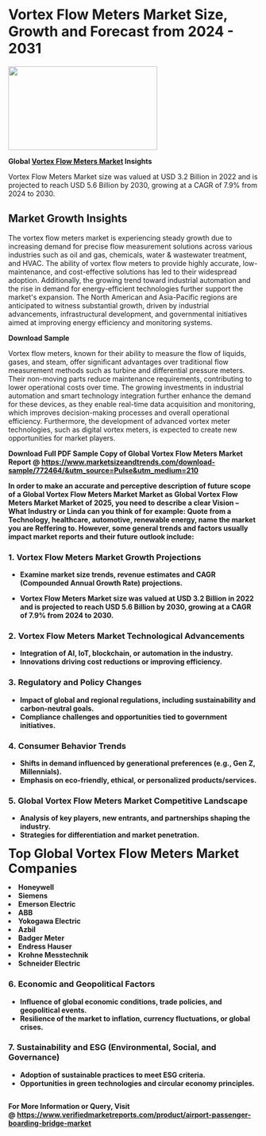 <H1>Vortex Flow Meters Market Size, Growth and Forecast from 2024 - 2031</H1><img class="aligncenter size-medium wp-image-584254" src="https://thirdeyenews.in/wp-content/uploads/2024/09/Global-Market-Research-300x168.jpeg" alt="" width="300" height="168" /><p><strong>Global&nbsp;<a href="https://www.marketsizeandtrends.com/download-sample/772464/&amp;utm_source=Pulse&amp;utm_medium=210">Vortex Flow Meters Market</a> Insights</strong></p><p>Vortex Flow Meters Market size was valued at USD 3.2 Billion in 2022 and is projected to reach USD 5.6 Billion by 2030, growing at a CAGR of 7.9% from 2024 to 2030.</p><p><h2>Market Growth Insights</h2> <p>The vortex flow meters market is experiencing steady growth due to increasing demand for precise flow measurement solutions across various industries such as oil and gas, chemicals, water & wastewater treatment, and HVAC. The ability of vortex flow meters to provide highly accurate, low-maintenance, and cost-effective solutions has led to their widespread adoption. Additionally, the growing trend toward industrial automation and the rise in demand for energy-efficient technologies further support the market's expansion. The North American and Asia-Pacific regions are anticipated to witness substantial growth, driven by industrial advancements, infrastructural development, and governmental initiatives aimed at improving energy efficiency and monitoring systems.</p> <p><strong>Download Sample</strong></p> <p>Vortex flow meters, known for their ability to measure the flow of liquids, gases, and steam, offer significant advantages over traditional flow measurement methods such as turbine and differential pressure meters. Their non-moving parts reduce maintenance requirements, contributing to lower operational costs over time. The growing investments in industrial automation and smart technology integration further enhance the demand for these devices, as they enable real-time data acquisition and monitoring, which improves decision-making processes and overall operational efficiency. Furthermore, the development of advanced vortex meter technologies, such as digital vortex meters, is expected to create new opportunities for market players.</p> <p><strong></p><p><span class=""><strong>Download Full PDF Sample Copy of Global Vortex Flow Meters Market Report</strong> @ <a href="https://www.marketsizeandtrends.com/download-sample/772464/&amp;utm_source=Pulse&amp;utm_medium=210" target="_blank">https://www.marketsizeandtrends.com/download-sample/772464/&amp;utm_source=Pulse&amp;utm_medium=210</a></span></p><p>In order to make an accurate and perceptive description of future scope of a Global&nbsp;Vortex Flow Meters Market Market as Global&nbsp;Vortex Flow Meters Market Market of 2025, you need to describe a clear Vision &ndash; What Industry or Linda can you think of for example: Quote from a Technology, healthcare, automotive, renewable energy, name the market you are Reffering to. However, some general trends and factors usually impact market reports and their future outlook include:</p><h3>1.&nbsp;<strong>Vortex Flow Meters Market Growth Projections</strong></h3><ul><li>Examine market size trends, revenue estimates and CAGR (Compounded Annual Growth Rate) projections.</li><li><p>Vortex Flow Meters Market size was valued at USD 3.2 Billion in 2022 and is projected to reach USD 5.6 Billion by 2030, growing at a CAGR of 7.9% from 2024 to 2030.</p></li></ul><h3>2.&nbsp;<strong>Vortex Flow Meters Market Technological Advancements</strong></h3><ul><li>Integration of AI, IoT, blockchain, or automation in the industry.</li><li>Innovations driving cost reductions or improving efficiency.</li></ul><h3>3.&nbsp;<strong>Regulatory and Policy Changes</strong></h3><ul><li>Impact of global and regional regulations, including sustainability and carbon-neutral goals.</li><li>Compliance challenges and opportunities tied to government initiatives.</li></ul><h3>4.&nbsp;<strong>Consumer Behavior Trends</strong></h3><ul><li>Shifts in demand influenced by generational preferences (e.g., Gen Z, Millennials).</li><li>Emphasis on eco-friendly, ethical, or personalized products/services.</li></ul><h3>5.&nbsp;<strong>Global Vortex Flow Meters Market Competitive Landscape</strong></h3><ul><li>Analysis of key players, new entrants, and partnerships shaping the industry.</li><li>Strategies for differentiation and market penetration.</li></ul><p data-pm-slice="1 1 []"><span style="color: inherit; font-family: inherit; font-size: 25px;">Top Global Vortex Flow Meters Market Companies</span></p><div class="" data-test-id=""><p><li>Honeywell</li><li> Siemens</li><li> Emerson Electric</li><li> ABB</li><li> Yokogawa Electric</li><li> Azbil</li><li> Badger Meter</li><li> Endress Hauser</li><li> Krohne Messtechnik</li><li> Schneider Electric</li></p></div><h3>6.&nbsp;<strong>Economic and Geopolitical Factors</strong></h3><ul><li>Influence of global economic conditions, trade policies, and geopolitical events.</li><li>Resilience of the market to inflation, currency fluctuations, or global crises.</li></ul><h3>7.&nbsp;<strong>Sustainability and ESG (Environmental, Social, and Governance)</strong></h3><ul><li>Adoption of sustainable practices to meet ESG criteria.</li><li>Opportunities in green technologies and circular economy principles.</li></ul><h2><strong style="font-size: 14px;">For More Information or Query, Visit @&nbsp;</strong><a style="background-color: #ffffff; font-size: 14px;" href="https://www.marketsizeandtrends.com/report/vortex-flow-meters-market/" target="_blank">https://www.verifiedmarketreports.com/product/airport-passenger-boarding-bridge-market</a></h2>
